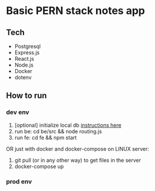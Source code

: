 # Basic PERN stack notes app

## Tech

- Postgresql
- Express.js
- React.js
- Node.js
- Docker
- dotenv

## How to run

### dev env

1. [optional] initialize local db [instructions here](db\README.md)
2. run be: cd be/src && node routing.js
3. run fe: cd fe && npm start

OR just with docker and docker-compose on LINUX server:

1. git pull (or in any other way) to get files in the server
2. docker-compose up

### prod env
